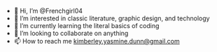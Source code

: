 - 👋 Hi, I’m @Frenchgirl04
- 👀 I’m interested in classic literature, graphic design, and technology
- 🌱 I’m currently learning the literal basics of coding 
- 💞️ I’m looking to collaborate on anything
- 📫 How to reach me kimberley.yasmine.dunn@gmail.com

<!---
Frenchgirl04/Frenchgirl04 is a ✨ special ✨ repository because its `README.md` (this file) appears on your GitHub profile.
You can click the Preview link to take a look at your changes.
--->
